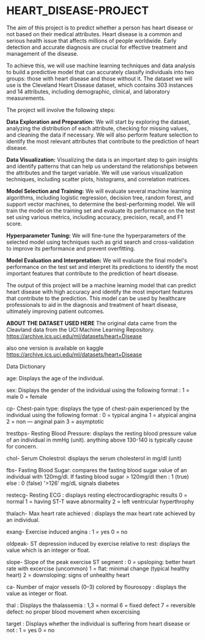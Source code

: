 # HEART_DISEASE-PROJECT

The aim of this project is to predict whether a person has heart disease or not based on their medical attributes. Heart disease is a common and serious health issue that affects millions of people worldwide. Early detection and accurate diagnosis are crucial for effective treatment and management of the disease.

To achieve this, we will use machine learning techniques and data analysis to build a predictive model that can accurately classify individuals into two groups: those with heart disease and those without it. The dataset we will use is the Cleveland Heart Disease dataset, which contains 303 instances and 14 attributes, including demographic, clinical, and laboratory measurements.

The project will involve the following steps:

**Data Exploration and Preparation:**
We will start by exploring the dataset, analyzing the distribution of each attribute, checking for missing values, and cleaning the data if necessary. We will also perform feature selection to identify the most relevant attributes that contribute to the prediction of heart disease.

**Data Visualization:**
Visualizing the data is an important step to gain insights and identify patterns that can help us understand the relationships between the attributes and the target variable. We will use various visualization techniques, including scatter plots, histograms, and correlation matrices.

**Model Selection and Training:**
We will evaluate several machine learning algorithms, including logistic regression, decision tree, random forest, and support vector machines, to determine the best-performing model. We will train the model on the training set and evaluate its performance on the test set using various metrics, including accuracy, precision, recall, and F1 score.

**Hyperparameter Tuning:**
We will fine-tune the hyperparameters of the selected model using techniques such as grid search and cross-validation to improve its performance and prevent overfitting.

**Model Evaluation and Interpretation:**
We will evaluate the final model's performance on the test set and interpret its predictions to identify the most important features that contribute to the prediction of heart disease.

The output of this project will be a machine learning model that can predict heart disease with high accuracy and identify the most important features that contribute to the prediction. This model can be used by healthcare professionals to aid in the diagnosis and treatment of heart disease, ultimately improving patient outcomes.


**ABOUT THE DATASET USED HERE**
The original data came from the Cleavland data from the UCI Machine Learning Repository. https://archive.ics.uci.edu/ml/datasets/heart+Disease

also one version is available on kaggle https://archive.ics.uci.edu/ml/datasets/heart+Disease

Data Dictionary

age: Displays the age of the individual.

sex: Displays the gender of the individual using the following format : 1 = male 0 = female

cp- Chest-pain type: displays the type of chest-pain experienced by the individual using the following format : 0 = typical angina 1 = atypical angina 2 = non — anginal pain 3 = asymptotic

trestbps- Resting Blood Pressure: displays the resting blood pressure value of an individual in mmHg (unit). anything above 130-140 is typically cause for concern.

chol- Serum Cholestrol: displays the serum cholesterol in mg/dl (unit)

fbs- Fasting Blood Sugar: compares the fasting blood sugar value of an individual with 120mg/dl. If fasting blood sugar > 120mg/dl then : 1 (true) else : 0 (false) '>126' mg/dL signals diabetes

restecg- Resting ECG : displays resting electrocardiographic results 0 = normal 1 = having ST-T wave abnormality 2 = left ventricular hyperthrophy

thalach- Max heart rate achieved : displays the max heart rate achieved by an individual.

exang- Exercise induced angina : 1 = yes 0 = no

oldpeak- ST depression induced by exercise relative to rest: displays the value which is an integer or float.

slope- Slope of the peak exercise ST segment : 0 = upsloping: better heart rate with excercise (uncommon) 1 = flat: minimal change (typical healthy heart) 2 = downsloping: signs of unhealthy heart

ca- Number of major vessels (0–3) colored by flourosopy : displays the value as integer or float.

thal : Displays the thalassemia : 1,3 = normal 6 = fixed defect 7 = reversible defect: no proper blood movement when excercising

target : Displays whether the individual is suffering from heart disease or not : 1 = yes 0 = no
